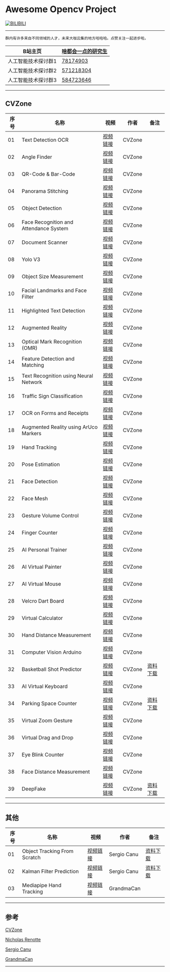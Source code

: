 Awesome Opencv Project
===========================

[![BILIBILI](https://github.com/Fafa-DL/Opencv-project/blob/main/26%20AI%20Virtual%20Painter/Mine.png)](https://space.bilibili.com/46880349)

****

```
群内有许多来自不同领域的人才，未来大咖云集的地方哈哈哈。点赞关注一起进步啦。
```
	
|B站主页|[啥都会一点的研究生](https://space.bilibili.com/46880349)|
|---|---|
|人工智能技术探讨群1|[78174903](https://jq.qq.com/?_wv=1027&k=lY5KVICA)|
|人工智能技术探讨群2|[571218304](https://jq.qq.com/?_wv=1027&k=ZCDCT3xV)|
|人工智能技术探讨群3|[584723646](https://jq.qq.com/?_wv=1027&k=bakez5Yz)|

****


## CVZone

|序号|名称|视频|作者|备注|
|---|---|---|---|---|
|01|Text Detection OCR|[视频链接](https://www.bilibili.com/video/BV18B4y1c7r4)|CVZone| |
|02|Angle Finder|[视频链接](https://www.bilibili.com/video/BV18B4y1c7r4?p=2)|CVZone| |
|03|QR-Code & Bar-Code|[视频链接](https://www.bilibili.com/video/BV18B4y1c7r4?p=5)|CVZone| |
|04|Panorama Stitching|[视频链接](https://www.bilibili.com/video/BV18B4y1c7r4?p=6)|CVZone| |
|05|Object Detection|[视频链接](https://www.bilibili.com/video/BV18B4y1c7r4?p=7)|CVZone| |
|06|Face Recognition and Attendance System|[视频链接](https://www.bilibili.com/video/BV18B4y1c7r4?p=9)|CVZone| |
|07|Document Scanner|[视频链接](https://www.bilibili.com/video/BV18B4y1c7r4?p=10)|CVZone| |
|08|Yolo V3|[视频链接](https://www.bilibili.com/video/BV18B4y1c7r4?p=11)|CVZone| |
|09|Object Size Measurement|[视频链接](https://www.bilibili.com/video/BV18B4y1c7r4?p=15)|CVZone| |
|10|Facial Landmarks and Face Filter|[视频链接](https://www.bilibili.com/video/BV18B4y1c7r4?p=16)|CVZone| |
|11|Highlighted Text Detection|[视频链接](https://www.bilibili.com/video/BV18B4y1c7r4?p=17)|CVZone| |
|12|Augmented Reality|[视频链接](https://www.bilibili.com/video/BV18B4y1c7r4?p=18)|CVZone| |
|13|Optical Mark Recognition (OMR)|[视频链接](https://www.bilibili.com/video/BV18B4y1c7r4?p=21)|CVZone| |
|14|Feature Detection and Matching|[视频链接](https://www.bilibili.com/video/BV18B4y1c7r4?p=22)|CVZone| |
|15|Text Recognition using Neural Network|[视频链接](https://www.bilibili.com/video/BV18B4y1c7r4?p=23)|CVZone| |
|16|Traffic Sign Classification|[视频链接](https://www.bilibili.com/video/BV18B4y1c7r4?p=24)|CVZone| |
|17|OCR on Forms and Receipts|[视频链接](https://www.bilibili.com/video/BV18B4y1c7r4?p=25)|CVZone| |
|18|Augmented Reality using ArUco Markers|[视频链接](https://www.bilibili.com/video/BV18B4y1c7r4?p=27)|CVZone| |
|19|Hand Tracking|[视频链接](https://www.bilibili.com/video/BV18B4y1c7r4?p=28)|CVZone| |
|20|Pose Estimation|[视频链接](https://www.bilibili.com/video/BV18B4y1c7r4?p=29)|CVZone| |
|21|Face Detection|[视频链接](https://www.bilibili.com/video/BV18B4y1c7r4?p=30)|CVZone| |
|22|Face Mesh|[视频链接](https://www.bilibili.com/video/BV18B4y1c7r4?p=31)|CVZone| |
|23|Gesture Volume Control|[视频链接](https://www.bilibili.com/video/BV18B4y1c7r4?p=32)|CVZone| |
|24|Finger Counter|[视频链接](https://www.bilibili.com/video/BV18B4y1c7r4?p=33)|CVZone| |
|25|AI Personal Trainer|[视频链接](https://www.bilibili.com/video/BV18B4y1c7r4?p=34)|CVZone| |
|26|AI Virtual Painter|[视频链接](https://www.bilibili.com/video/BV18B4y1c7r4?p=35)|CVZone| |
|27|AI Virtual Mouse|[视频链接](https://www.bilibili.com/video/BV18B4y1c7r4?p=36)|CVZone| |
|28|Velcro Dart Board|[视频链接](https://www.bilibili.com/video/BV18B4y1c7r4?p=37)|CVZone| |
|29|Virtual Calculator|[视频链接](https://www.bilibili.com/video/BV18B4y1c7r4?p=38)|CVZone| |
|30|Hand Distance Measurement|[视频链接](https://www.bilibili.com/video/BV18B4y1c7r4?p=39)|CVZone| |
|31|Computer Vision Arduino|[视频链接](https://www.bilibili.com/video/BV1qL411j74K/)|CVZone| |
|32|Basketball Shot Predictor|[视频链接](https://www.bilibili.com/video/BV18B4y1c7r4?p=40)|CVZone|[资料下载](https://usercontent.one/wp/www.computervision.zone/wp-content/uploads/2021/12/Files.zip?media=1632743877)|
|33|AI Virtual Keyboard|[视频链接](https://www.bilibili.com/video/BV18B4y1c7r4?p=41)|CVZone| |
|34|Parking Space Counter|[视频链接](https://www.bilibili.com/video/BV18B4y1c7r4?p=42)|CVZone|[资料下载](https://usercontent.one/wp/www.computervision.zone/wp-content/uploads/2021/12/CarParkProject.zip?media=1632743877)|
|35|Virtual Zoom Gesture|[视频链接](https://www.bilibili.com/video/BV18B4y1c7r4?p=43)|CVZone| |
|36|Virtual Drag and Drop|[视频链接](https://www.bilibili.com/video/BV18B4y1c7r4?p=44)|CVZone| |
|37|Eye Blink Counter|[视频链接](https://www.bilibili.com/video/BV18B4y1c7r4?p=45)|CVZone| |
|38|Face Distance Measurement|[视频链接](https://www.bilibili.com/video/BV18B4y1c7r4?p=46)|CVZone| |
|39|DeepFake|[视频链接](https://www.bilibili.com/video/BV18B4y1c7r4?p=47)|CVZone|[资料下载](https://github.com/iperov/DeepFaceLab)|
--------------------

## 其他

|序号|名称|视频|作者|备注|
|---|---|---|---|---|
|01|Object Tracking From Scratch|[视频链接](https://www.bilibili.com/video/BV1kL4y1J74g)|Sergio Canu|[资料下载](https://pysource.com/wp-content/uploads/2021/10/Object-tracking-from-scratch-source_code.zip)|
|02|Kalman Filter Prediction|[视频链接](https://www.bilibili.com/video/BV1dQ4y1m7ZC/)|Sergio Canu|[资料下载](https://pysource.com/wp-content/uploads/2021/10/Pysource-Kalman-filter.zip)|
|03|Mediapipe Hand Tracking|[视频链接](https://www.bilibili.com/video/BV1yb4y1Y78o/)|GrandmaCan| |
--------------------

## 参考

[CVZone](https://computervision.zone/)

[Nicholas Renotte](https://www.youtube.com/c/NicholasRenotte)

[Sergio Canu](https://pysource.com/)

[GrandmaCan](https://www.youtube.com/channel/UCrZOiJyMbXpZ8T5snCIJaLA)

--------------------